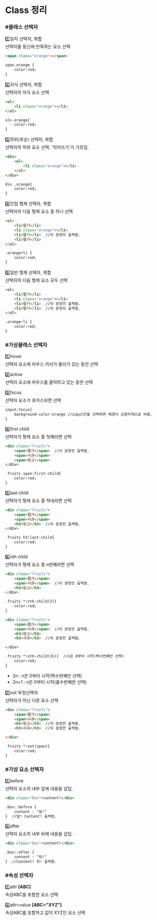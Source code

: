 # Class 정리

### #클래스 선택자
1️⃣일치 선택자, 복합<br/>
선택자를 동신에 만족하는 요소 선택
```html
<span class="orange"></span>

span.orange {
	color:red;
}
```

2️⃣자식 선택자, 복합<br/>
선택자의 자식 요소 선택
```html
<ul>
	<li class="orange"></li>
</ul>

ul>.orange{
	color:red;
}
```

3️⃣하위(후손) 선택자, 복합<br/>
선택자의 하위 요소 선택. '띄어쓰기'가 기호임.
```html
<div>
	<ul>
		<li class="orange"></li>
	</ul>	
</div>

div .orange{
	color:red;
}
```

4️⃣인접 형제 선택자, 복합<br/>
선택자의 다음 형제 요소 중 하나 선택
```html
<ul>
	<li>딸기</li>
	<li class="orange"></li>
	<li>딸기</li>  //이 문장이 출력됨.
	<li>딸기</li>
</ul>

.orange+li {
	color:red;
}
```

5️⃣일반 형제 선택자, 복합<br/>
선택자의 다음 형제 요소 모두 선택

```html
<ul>
	<li>딸기</li>
	<li class="orange"></li>
	<li>딸기</li>  //이 문장이 출력됨.
	<li>딸기</li>  //이 문장이 출력됨.
</ul>

.orange~li {
	color:red;
}
```

### #가상클래스 선택자
1️⃣hover<br/>
선택자 요소에 마우스 커서가 올라가 있는 동안 선택

2️⃣active<br/>
선택자 요소에 마우스를 클릭하고 있는 동안 선택

3️⃣focus<br/>
선택자 요소가 포커스되면 선택
```html
input:focus{
	background-color:orange //input칸을 선택하면 배경이 오렌지색으로 바뀜.
}
```

4️⃣first child<br/>
선택자가 형제 요소 중 첫째라면 선택
```html
<div class="fruits">
	<span>딸기</span>  //이 문장만 출력됨.
	<span>사과</span>
	<span>망고</span>
</div>

.fruits span:first-child{
	color:red;
}
```

5️⃣last child<br/>
선택자가 형제 요소 중 막내라면 선택
```html
<div class="fruits">
	<span>딸기</span>  
	<span>사과</span>
	<h3>망고</h3>  //이 문장만 출력됨.
</div>

.fruits h3:last-child{
	color:red;
}
```

6️⃣nth child<br/>
선택자가 형제 요소 중 n번째라면 선택
```html
<div class="fruits">
	<span>딸기</span>  
	<span>사과</span>  //이 문장만 출력됨.
	<h3>망고</h3>  
</div>

.fruits *:nth-child(2){
	color:red;
}
```

```html
<div class="fruits">
	<span>딸기</span>  
	<span>사과</span>  //이 문장만 출력됨.
	<h3>망고</h3> 
	<h3>사과</h3>  //이 문장만 출력됨.

</div>

.fruits *:nth-child(2n){  //n은 0부터 시작(짝수번째만 선택)
	color:red;
}
```
- 2n : n은 0부터 시작(짝수번째만 선택)
- 2n+1 : n은 0부터 시작(홀수번째만 선택)

7️⃣not 부정선택자<br/>
선택자가 아닌 다른 요소 선택
```html
<div class="fruits">
	<span>딸기</span>  
	<span>사과</span>  
	<h3>망고</h3>  //이 문장만 출력됨.
	<h3>사과</h3>  //이 문장만 출력됨.

</div>

.fruits *:not(span){  
	color:red;
}
```
### #가상 요소 선택자
1️⃣before<br/>
선택자 요소의 내부 앞에 내용을 삽입.
```html
<div class="box">content!</div>

.box::before {
	content : "앞!"
}  //앞! Content! 출력됨.
```

2️⃣after<br/>
선택자 요소의 내부 뒤에 내용을 삽입.
```html
<div class="box">content!</div>

.box::after {
	content : "뒤!"
}  //Content! 뒤! 출력됨.
```

### #속성 선택자
1️⃣attr __[ABC]__<br/>
속성ABC을 포함한 요소 선택

2️⃣attr=value __[ABC="XYZ"]__<br/>
속성ABC를 포함하고 값이 XYZ인 요소 선택
